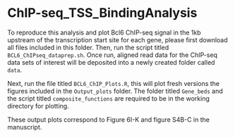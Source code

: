 # ChIP-seq_TSS_BindingAnalysis    
    
To reproduce this analysis and plot Bcl6 ChIP-seq signal in the 1kb upstream of the transcription start site for each gene, please first download all files included in this folder. Then, run the script titled `BCL6_ChIPseq_dataprep.sh`. Once run, aligned read data for the ChIP-seq data sets of interest will be deposited into a newly created folder called `data`. 
    
Next, run the file titled `BCL6_ChIP_Plots.R`, this will plot fresh versions the figures included in the `Output_plots` folder. The folder titled `Gene_beds` and the script titled `composite_functions` are required to be in the working directory for plotting. 

These output plots correspond to Figure 6I-K and figure S4B-C in the manuscript.
